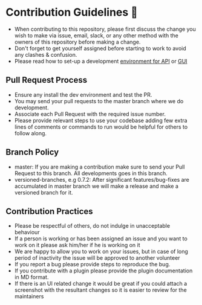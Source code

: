 # Contribution Guidelines  🙂

- When contributing to this repository, please first discuss the change you wish to make via issue, email, slack, or any other method with the owners of this repository before making a change. 
- Don't forget to get yourself assigned before starting to work to avoid any clashes & confusion.
- Please read how to set-up a development [environment for API](http://docs.tracardi.com/development/python_env/) or [GUI](http://docs.tracardi.com/development/react_env/)


## Pull Request Process
* Ensure any install the dev environment and test the PR.
* You may send your pull requests to the master branch where we do development.
* Associate each Pull Request with the required issue number.
* Please provide relevant steps to use your codebase adding few extra lines of comments or commands to run would be helpful for others to follow along.

## Branch Policy
- master: If you are making a contribution make sure to send your Pull Request to this branch. All developments goes in this branch.
- versioned-branches, e.g 0.7.2: After significant features/bug-fixes are accumulated in master branch we will make a release and make a versioned branch for it.

## Contribution Practices
- Please be respectful of others, do not indulge in unacceptable behaviour 
- If a person is working or has been assigned an issue and you want to work on it please ask him/her if he is working on it
- We are happy to allow you to work on your issues, but in case of long period of inactivity the issue will be approved to another volunteer
- If you report a bug please provide steps to reproduce the bug.
- If you contribute with a plugin please provide the plugin documentation in MD format. 
- If there is an UI related change it would be great if you could attach a screenshot with the resultant changes so it is easier to review for the maintainers

